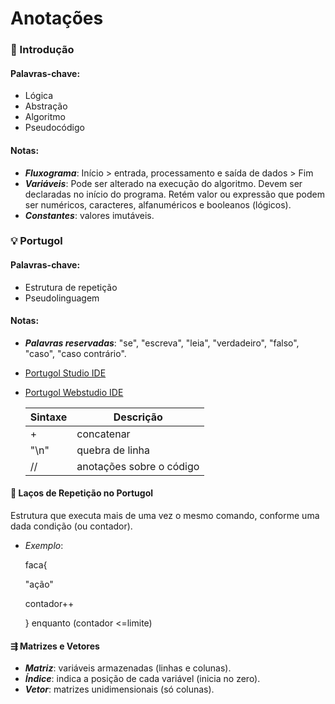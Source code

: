 # Anotações

### 📓 Introdução 

#### Palavras-chave:

- Lógica
- Abstração
- Algoritmo
- Pseudocódigo

#### Notas:

- ***Fluxograma***: Início > entrada, processamento e saída de dados > Fim
- ***Variáveis***:  Pode ser alterado na execução do algoritmo. Devem ser declaradas no início do programa. Retém valor ou expressão que podem ser numéricos, caracteres, alfanuméricos e booleanos (lógicos).
- ***Constantes***: valores imutáveis.



### 💡 Portugol

#### Palavras-chave:

- Estrutura de repetição
- Pseudolinguagem

#### Notas:

- ***Palavras reservadas***: "se", "escreva", "leia", "verdadeiro", "falso", "caso", "caso contrário".

- [Portugol Studio IDE](https://github.com/UNIVALI-LITE/Portugol-Studio/releases/)

- [Portugol Webstudio IDE](https://portugol-webstudio.cubos.io/ide)

  

  | Sintaxe | Descrição                |
  | ------- | ------------------------ |
  | +       | concatenar               |
  | "\n"    | quebra de linha          |
  | //      | anotações sobre o código |

  

#### 🔁 Laços de Repetição no Portugol

Estrutura que executa mais de uma vez o mesmo comando, conforme uma dada condição (ou contador).

- *Exemplo*:

  faca{

  "ação"

  contador++

  } enquanto (contador <=limite)



#### ⇶ Matrizes e Vetores

* ***Matriz***: variáveis armazenadas (linhas e colunas).
* ***Índice***: indica a posição de cada variável (inicia no zero).
* ***Vetor***: matrizes unidimensionais (só colunas).
